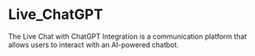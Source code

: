 # Live_ChatGPT
The Live Chat with ChatGPT Integration is a communication platform that allows users to interact with an AI-powered chatbot.
